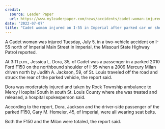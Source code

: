 ```yaml
---
credit:
  source: Leader Paper
  url: https://www.myleaderpaper.com/news/accidents/cadet-woman-injured-on-i-55-in-imperial-after-parked-car-on-shoulder-is-hit/article_0c9aeeb2-fd7b-11ec-99e2-ab0ca42cd3b1.html
date: '2022-07-07'
title: "Cadet woman injured on I-55 in Imperial after parked car on shoulder is hit"
---
```

A Cadet woman was injured Tuesday, July 5, in a two-vehicle accident on I-55 north of Imperial Main Street in Imperial, the Missouri State Highway Patrol reported.

At 3:11 p.m., Jessica L. Dora, 35, of Cadet was a passenger in a parked 2010 Ford F150 on the northbound shoulder of I-55 when a 2009 Mercury Milan driven north by Judith A. Jackson, 59, of St. Louis traveled off the road and struck the rear of the parked vehicle, the report said.

Dora was moderately injured and taken by Rock Township ambulance to Mercy Hospital South in south St. Louis County where she was treated and released, a hospital spokesperson said.

According to the report, Dora, Jackson and the driver-side passenger of the parked F150, Gary M. Homeier, 45, of Imperial, were all wearing seat belts.

Both the F150 and the Milan were totaled, the report said.
